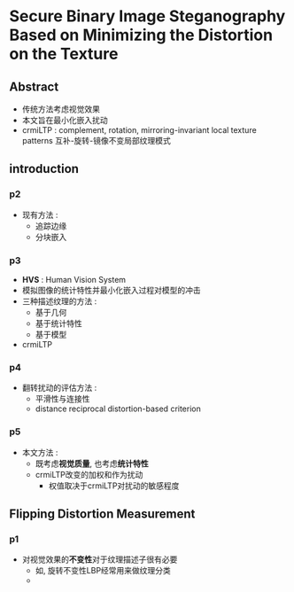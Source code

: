 

# Secure Binary Image Steganography Based on Minimizing the Distortion on the Texture


## Abstract

* 传统方法考虑视觉效果
* 本文旨在最小化嵌入扰动
* crmiLTP : complement, rotation, mirroring-invariant local texture patterns 互补-旋转-镜像不变局部纹理模式

## introduction 

### p2
* 现有方法 :
    * 追踪边缘
    * 分块嵌入

### p3
* **HVS** : Human Vision System
* 模拟图像的统计特性并最小化嵌入过程对模型的冲击
* 三种描述纹理的方法 : 
    * 基于几何
    * 基于统计特性
    * 基于模型
* crmiLTP

### p4
* 翻转扰动的评估方法 : 
    * 平滑性与连接性
    * distance reciprocal distortion-based criterion 

### p5 
* 本文方法 : 
    * 既考虑**视觉质量**, 也考虑**统计特性**
    * crmiLTP改变的加权和作为扰动
        * 权值取决于crmiLTP对扰动的敏感程度


## Flipping Distortion Measurement

### p1
* 对视觉效果的**不变性**对于纹理描述子很有必要
    * 如, 旋转不变性LBP经常用来做纹理分类
    * 